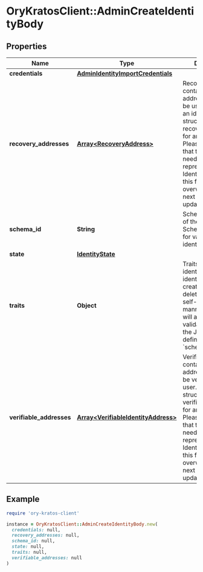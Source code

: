 # OryKratosClient::AdminCreateIdentityBody

## Properties

| Name | Type | Description | Notes |
| ---- | ---- | ----------- | ----- |
| **credentials** | [**AdminIdentityImportCredentials**](AdminIdentityImportCredentials.md) |  | [optional] |
| **recovery_addresses** | [**Array&lt;RecoveryAddress&gt;**](RecoveryAddress.md) | RecoveryAddresses contains all the addresses that can be used to recover an identity.  Use this structure to import recovery addresses for an identity. Please keep in mind that the address needs to be represented in the Identity Schema or this field will be overwritten on the next identity update. | [optional] |
| **schema_id** | **String** | SchemaID is the ID of the JSON Schema to be used for validating the identity&#39;s traits. |  |
| **state** | [**IdentityState**](IdentityState.md) |  | [optional] |
| **traits** | **Object** | Traits represent an identity&#39;s traits. The identity is able to create, modify, and delete traits in a self-service manner. The input will always be validated against the JSON Schema defined in &#x60;schema_url&#x60;. |  |
| **verifiable_addresses** | [**Array&lt;VerifiableIdentityAddress&gt;**](VerifiableIdentityAddress.md) | VerifiableAddresses contains all the addresses that can be verified by the user.  Use this structure to import verified addresses for an identity. Please keep in mind that the address needs to be represented in the Identity Schema or this field will be overwritten on the next identity update. | [optional] |

## Example

```ruby
require 'ory-kratos-client'

instance = OryKratosClient::AdminCreateIdentityBody.new(
  credentials: null,
  recovery_addresses: null,
  schema_id: null,
  state: null,
  traits: null,
  verifiable_addresses: null
)
```

